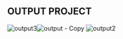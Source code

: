 ## OUTPUT PROJECT
![output3](https://github.com/Fadhellya/latihanecomerce/assets/113502315/940a53a2-9088-47ab-8839-6454bccefbe6)![output - Copy](https://github.com/Fadhellya/latihanecomerce/assets/113502315/83dd9766-e3ad-4368-a67c-f42b36c316c3)
![output2](https://github.com/Fadhellya/latihanecomerce/assets/113502315/b0231f24-13dc-4475-8182-22d6ad60fc7b)

